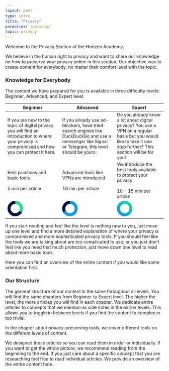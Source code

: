```yaml
---
layout: post
type: intro
title: "Privacy"
permalink: /privacy/
topic: privacy
---
```


Welcome to the Privacy Section of the Horizen Academy. 

We believe in the human right to privacy and want to share our knowledge on how to preserve your privacy online in this section. Our objective was to create content for everybody, no matter their comfort level with the topic.

### Knowledge for Everybody

The content we have prepared for you is available in three difficulty levels: Beginner, Advanced, and Expert level.

<table class="table table-bordered">
    <thead>
        <tr class="table-active text-center">
            <th>Beginner</th>
            <th>Advanced</th>
            <th>Expert</th>
        </tr>
    </thead>
    <tbody>
        <tr>
            <td>
                If you are new to the topic of digital privacy you will find an introduction to where your privacy is compromised and how you can protect it here.
            </td>
            <td>
                If you already use ad-blockers, have tried search engines like DuckDuckGo and use a messenger like Signal or Telegram, this level should be yours.
            </td>
            <td>
                Do you already know a lot about digital privacy? You use a VPN on a regular basis but you would like to take it one step further? This section will be for you!
            </td>
        </tr>
        <tr class="text-center">
            <td>
                Best practices and basic tools
                <br/><br/>
                5 min per article
            </td>
            <td>
                Advanced tools like VPNs are introduced
                <br/><br/>
                10 min per article
            </td>
            <td>
                We introduce the best tools available to protect your privacy
                <br/><br/>
                10 - 15 min per article
            </td>
        </tr>
        <tr>
            <td>
                <img src="/assets/img/icons/levels/beginner-2.svg" alt="Beginner" style="max-width: 50px">
            </td>
            <td>
                <img src="/assets/img/icons/levels/advanced-2.svg" alt="Advanced" style="max-width: 50px">
            </td>
            <td>
                <img src="/assets/img/icons/levels/expert-2.svg" alt="Expert" style="max-width: 50px">
            </td>
        </tr>
    </tbody>
</table>

If you start reading and feel like the level is nothing new to you, just move up one level and find a more detailed explanation of where your privacy is compromised and more sophisticated privacy tools. If you should feel like the tools we are talking about are too complicated to use, or you just don't feel like you need that much protection, just move down one level to read about more basic tools.

Here you can find an overview of the entire content if you would like some orientation first.

### Our Structure

The general structure of our content is the same throughout all levels. You will find the same chapters from Beginner to Expert level. The higher the level, the more articles you will find in each chapter. We dedicate entire articles to concepts that we mention as side notes in the earlier levels. This allows you to toggle in between levels if you find the content to complex or too trivial. 

In the chapter about privacy-preserving tools, we cover different tools on the different levels of content. 

We designed these articles so you can read them in order or individually. If you want to get the whole picture, we recommend reading from the beginning to the end. If you just care about a specific concept that you are researching feel free to read individual articles. We provide an overview of the entire content here.
